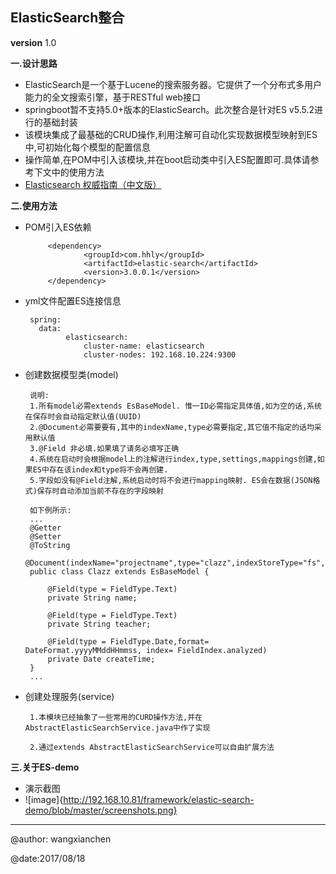 ElasticSearch整合
---

 **version** 1.0
 
**一.设计思路**

 - ElasticSearch是一个基于Lucene的搜索服务器。它提供了一个分布式多用户能力的全文搜索引擎，基于RESTful web接口
 - springboot暂不支持5.0+版本的ElasticSearch。此次整合是针对ES v5.5.2进行的基础封装
 - 该模块集成了最基础的CRUD操作,利用注解可自动化实现数据模型映射到ES中,可初始化每个模型的配置信息
 - 操作简单,在POM中引入该模块,并在boot启动类中引入ES配置即可.具体请参考下文中的使用方法
 - [Elasticsearch 权威指南（中文版）](http://www.ctolib.com/docs/sfile/elasticsearch-definitive-guide-cn/index.html)
 

**二.使用方法**

 - POM引入ES依赖
    
       		<dependency>
       			    <groupId>com.hhly</groupId>
       			    <artifactId>elastic-search</artifactId>
       			    <version>3.0.0.1</version>
       		</dependency> 
       		
 - yml文件配置ES连接信息
    
        spring:
          data:
                elasticsearch:
                    cluster-name: elasticsearch
                    cluster-nodes: 192.168.10.224:9300
   
    
 - 创建数据模型类(model)
 
        说明: 
        1.所有model必需extends EsBaseModel. 惟一ID必需指定具体值,如为空的话,系统在保存时会自动指定默认值(UUID)
        2.@Document必需要要有,其中的indexName,type必需要指定,其它值不指定的话均采用默认值 
        3.@Field 非必填.如果填了请务必填写正确
        4.系统在启动时会根据model上的注解进行index,type,settings,mappings创建,如果ES中存在该index和type将不会再创建.
        5.字段如没有@Field注解,系统启动时将不会进行mapping映射. ES会在数据(JSON格式)保存时自动添加当前不存在的字段映射
         
        如下例所示:
        ...
        @Getter
        @Setter
        @ToString
        @Document(indexName="projectname",type="clazz",indexStoreType="fs",shards=5,replicas=1,refreshInterval="1s")
        public class Clazz extends EsBaseModel {
        
            @Field(type = FieldType.Text)
            private String name;
        
            @Field(type = FieldType.Text)
            private String teacher;
        
            @Field(type = FieldType.Date,format= DateFormat.yyyyMMddHHmmss, index= FieldIndex.analyzed)
            private Date createTime;
        }
        ...
        
        

        
 - 创建处理服务(service)
        
        1.本模块已经抽象了一些常用的CURD操作方法,并在AbstractElasticSearchService.java中作了实现
        
        2.通过extends AbstractElasticSearchService可以自由扩展方法
       
        
**三.关于ES-demo**   

  - 演示截图
  - ![image]{http://192.168.10.81/framework/elastic-search-demo/blob/master/screenshots.png}
  
---
@author: wangxianchen

@date:2017/08/18